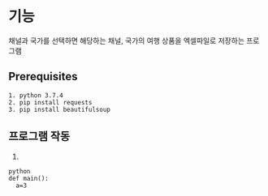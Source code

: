 
# 기능   
채널과 국가를 선택하면 해당하는 채널, 국가의 여행 상품을 엑셀파일로 저장하는 프로그램
## Prerequisites

```
1. python 3.7.4
2. pip install requests
3. pip install beautifulsoup
```


## 프로그램 작동
1.
```
python
def main():
  a=3
```  



